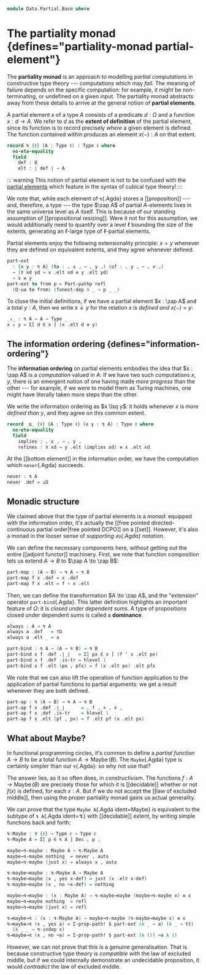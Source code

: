<!--
```agda
open import 1Lab.Path.Cartesian
open import 1Lab.Prelude

open import Data.Maybe.Base
open import Data.List.Base
open import Data.Nat.Base
open import Data.Dec
```
-->

```agda
module Data.Partial.Base where
```

<!--
```agda
private variable
  o o' ℓ : Level
  A B C : Type ℓ
```
-->

# The partiality monad {defines="partiality-monad partial-element"}

The **partiality monad** is an approach to modelling _partial
computations_ in constructive type theory --- computations which may
_fail_. The meaning of failure depends on the specific computation: for
example, it might be non-terminating, or undefined on a given input. The
partiality monad abstracts away from these details to arrive at the
general notion of **partial elements**.

A partial element $x$ of a type $A$ consists of a predicate $d : \Omega$
and a function $x : d \to A$. We refer to $d$ as the **extent of
definition** of the partial element, since its function is to record
precisely _where_ a given element is defined. The function contained
within produces an element $x(-) : A$ on that extent.

```agda
record ↯ {ℓ} (A : Type ℓ) : Type ℓ where
  no-eta-equality
  field
    def : Ω
    elt : ∣ def ∣ → A
```

::: warning
This notion of partial element is not to be confused with the [partial
elements] which feature in the syntax of cubical type theory!
:::

[partial elements]: 1Lab.Path.html#partial-elements

We note that, while each element of `↯`{.Agda} stores a
[[proposition]] --- and, therefore, a type --- the type $\zap A$ of
partial $A$-elements lives in the same universe level as $A$ itself.
This is because of our standing assumption of [[propositional
resizing]]. Were it not for this assumption, we would additionally need
to quantify over a level $\ell$ bounding the size of the extents,
generating an $\ell$-large type of $\ell$-partial elements.

<!--
```agda
open ↯ public

instance
  Underlying-Part : Underlying (↯ A)
  Underlying-Part = record { ℓ-underlying = lzero ; ⌞_⌟ = λ x → ⌞ x .def ⌟ }

abstract
  ↯-indep : (x : ↯ A) {p q : ⌞ x ⌟} → x .elt p ≡ x .elt q
  ↯-indep x = ap (x .elt) (x .def .is-tr _ _)

Part-pathp
  : {x : ↯ A} {y : ↯ B} (p : A ≡ B) (q : x .def ≡ y .def)
  → PathP (λ i → ∣ q i ∣ → p i) (x .elt) (y .elt)
  → PathP (λ i → ↯ (p i)) x y
Part-pathp {x = x} {y = y} p q r i .def = q i
Part-pathp {x = x} {y = y} p q r i .elt = r i
```
-->

Partial elements enjoy the following extensionality principle: $x = y$
whenever they are defined on equivalent extents, and they agree whenever
defined.

```agda
part-ext
  : {x y : ↯ A} (to : ⌞ x ⌟ → ⌞ y ⌟) (of : ⌞ y ⌟ → ⌞ x ⌟)
  → (∀ xd yd → x .elt xd ≡ y .elt yd)
  → x ≡ y
part-ext to from p = Part-pathp refl
  (Ω-ua to from) (funext-dep λ _ → p _ _)
```

<!--
```agda
module _ {ℓ ℓr} {A : Type ℓ} ⦃ e : Extensional A ℓr ⦄ where
  record Part-ext (a b : ↯ A) : Type ℓr where
    no-eta-equality
    field
      def : ⌞ a ⌟ → ⌞ b ⌟
      inv : ⌞ b ⌟ → ⌞ a ⌟
      elt : ∀ xd → e .Pathᵉ (a .elt xd) (b .elt (def xd))

  open Part-ext public

  private
    rfl : ∀ {a} → Part-ext a a
    rfl .def x = x
    rfl .inv x = x
    rfl .elt x = e .reflᵉ _

  instance
    Extensional-↯ : Extensional (↯ A) ℓr
    Extensional-↯ .Pathᵉ = Part-ext
    Extensional-↯ .reflᵉ x = rfl
    Extensional-↯ .idsᵉ = done where
      to : ∀ {a b} → Part-ext a b → a ≡ b
      to {a} {b} p = Part-pathp refl defs λ i x → hcomp (∂ i) (sys i x) module to where
        eqv : is-equiv (p .inv)
        eqv = is-iso→is-equiv λ where
          .is-iso.from   → p .def
          .is-iso.rinv x → prop!
          .is-iso.linv x → prop!

        open Equiv (_ , eqv) renaming (η to eta ; ε to eps) using (zag) public

        defs : a .def ≡ b .def
        defs i .∣_∣ = Glue ⌞ a ⌟ λ where
          (i = i0) → ⌞ a ⌟ , _ , id-equiv
          (i = i1) → ⌞ b ⌟ , _ , eqv
        defs i .is-tr = is-prop→pathp (λ i → is-prop-is-prop {A = ∣ defs i ∣})
          (a .def .is-tr) (b .def .is-tr) i

        sys : (i : I) (x : ⌞ defs i ⌟) (j : I) → Partial (∂ i ∨ ~ j) A
        sys i x j (i = i0) = a .elt x
        sys i x j (i = i1) = b .elt (eta x j)
        sys i x j (j = i0) = e .idsᵉ .to-path (p .elt (unglue x)) i

      done : is-identity-system Part-ext _
      done .to-path = to
      done .to-path-over {a} {b} p = sq where abstract
        open to p

        sq : PathP (λ i → Part-ext a (to p i)) rfl p
        sq i .def x = attach (∂ i) (λ { (i = i0) → _ ; (i = i1) → p .def x }) (inS (eps x (~ i)))
        sq i .inv x = unglue x
        sq i .elt xd = comp (λ j → e .Pathᵉ (a .elt (eps xd (~ i ∨ j))) (hfill (∂ i) j (sys i (sq i .def xd)))) (∂ i) λ where
          j (j = i0) → e .idsᵉ .to-path-over (p .elt (eps xd (~ i))) i
          j (i = i0) → e .reflᵉ (a .elt xd)
          j (i = i1) → transp (λ i → e .Pathᵉ (a .elt (eps xd j)) (b .elt (zag xd i j))) (∂ j) (p .elt (eps xd j))
```
-->

To close the initial definitions, if we have a partial element $x : \zap
A$ and a total $y : A$, then we write $x \downarrow y$ for the relation
_$x$ is defined and $x(-) = y$_:

```agda
_↓_ : ↯ A → A → Type _
x ↓ y = Σ[ d ∈ x ] (x .elt d ≡ y)
```

<!--
```agda
instance
  Membership-↯ : Membership A (↯ A) _
  Membership-↯ = record { _∈_ = λ x p → p ↓ x }
```
-->

<!--
```agda
abstract instance
  H-Level-↯ : ∀ {A : Type ℓ} {n} ⦃ _ : 2 ≤ n ⦄ ⦃ _ : H-Level A n ⦄ → H-Level (↯ A) n
  H-Level-↯ {n = suc (suc n)} ⦃ s≤s (s≤s p) ⦄ =
    hlevel-instance $ Iso→is-hlevel! (2 + n) eqv
    where unquoteDecl eqv = declare-record-iso eqv (quote ↯)
```
-->

## The information ordering {defines="information-ordering"}

The **information ordering** on partial elements embodies the idea that
$x : \zap A$ is a _computation_ valued in $A$: If we have two such
computations $x, y$, there is an emergent notion of one having made
_more progress_ than the other --- for example, if we were to model them
as Turing machines, one might have literally taken more steps than the
other.

We write the information ordering as $x \lsq y$: it holds whenever $x$
is *more defined than* $y$, and they agree on this common extent.

```agda
record _⊑_ {ℓ} {A : Type ℓ} (x y : ↯ A) : Type ℓ where
  no-eta-equality
  field
    implies : ⌞ x ⌟ → ⌞ y ⌟
    refines : ∀ xd → y .elt (implies xd) ≡ x .elt xd
```

<!--
```agda
open _⊑_ public

abstract instance
  H-Level-⊑ : ∀ {A : Type ℓ} {x y : ↯ A} {n} ⦃ _ : 1 ≤ n ⦄ ⦃ _ : H-Level A (suc n) ⦄ → H-Level (x ⊑ y) n
  H-Level-⊑ {n = suc n} ⦃ s≤s p ⦄ = hlevel-instance $ Iso→is-hlevel! (suc n) eqv
    where unquoteDecl eqv = declare-record-iso eqv (quote _⊑_)
```
-->

At the [[bottom element]] in the information order, we have the
computation which `never`{.Agda} succeeds.

```agda
never : ↯ A
never .def = ⊥Ω
```

## Monadic structure

We claimed above that the type of partial elements is a _monad_:
equipped with the information order, it's actually the [[free pointed
directed-continuous partial order|free pointed DCPO]] on a [[set]].
However, it's also a monad in the looser sense of _supporting
`do`{.Agda} notation_.

We can define the necessary components here, without getting out the
entire [[adjoint functor]] machinery. First, we note that function
composition lets us extend $A \to B$ to $\zap A \to \zap B$:

```agda
part-map : (A → B) → ↯ A → ↯ B
part-map f x .def = x .def
part-map f x .elt = f ∘ x .elt
```

Then, we can define the transformation $A \to \zap A$, and the
"extension" operator `part-bind`{.Agda}. This latter definition
highlights an important feature of $\Omega$: it is _closed under
dependent sums_. A type of propositions closed under dependent sums is
called a **dominance**.

```agda
always : A → ↯ A
always a .def   = ⊤Ω
always a .elt _ = a

part-bind : ↯ A → (A → ↯ B) → ↯ B
part-bind x f .def .∣_∣   = Σ[ px ∈ x ] (f ʻ x .elt px)
part-bind x f .def .is-tr = hlevel 1
part-bind x f .elt (px , pfx) = f (x .elt px) .elt pfx
```

We note that we can also lift the operation of function application to
the application of partial functions to partial arguments: we get a
result whenever they are both defined.

```agda
part-ap : ↯ (A → B) → ↯ A → ↯ B
part-ap f x .def .∣_∣      = ⌞ f ⌟ × ⌞ x ⌟
part-ap f x .def .is-tr    = hlevel 1
part-ap f x .elt (pf , px) = f .elt pf (x .elt px)
```

<!--
```agda
is-always : {A : Type ℓ} (a : ↯ A) (x : ⌞ a ⌟) → a ≡ always (a .elt x)
is-always a x = part-ext (λ _ → tt) (λ z → x) λ _ _ → ↯-indep a

always-injective : {A : Type ℓ} {x y : A} → always x ≡ always y → x ≡ y
always-injective p = ap₂ unalways p q where
  unalways : (x : ↯ A) → ⌞ x ⌟ → A
  unalways = elt

  q : PathP (λ i → ⌞ p i ⌟) tt tt
  q = is-prop→pathp (λ i → p i .def .is-tr) tt tt

instance
  ↯-Map : Map (eff ↯)
  ↯-Map .Map.map = part-map

  ↯-Idiom : Idiom (eff ↯)
  ↯-Idiom .Idiom.Map-idiom = ↯-Map
  ↯-Idiom .Idiom.pure      = always
  ↯-Idiom .Idiom._<*>_     = part-ap

  ↯-Bind : Bind (eff ↯)
  ↯-Bind .Bind._>>=_      = part-bind
  ↯-Bind .Bind.Idiom-bind = ↯-Idiom

-- This class lets us define syntax sugar for e.g. lifted binary
-- operators which automatically lifts values from the base type
record To-part {ℓ'} (X : Type ℓ') (A : Type ℓ) : Type (ℓ ⊔ ℓ') where
  field to-part : X → ↯ A

instance
  part-to-part : To-part (↯ A) A
  part-to-part = record { to-part = λ x → x }

  pure-to-part : To-part A A
  pure-to-part = record { to-part = always }
```
-->

## What about Maybe?

In functional programming circles, it's common to define a *partial
function* $A \to B$ to be a total function $A \to
\operatorname{Maybe}(B)$. The `Maybe`{.Agda} type is certainly simpler
than our `↯`{.Agda}: so why not use that?

The answer lies, as it so often does, in _constructivism_. The functions
$f : A \to \operatorname{Maybe}(B)$ are precisely those for which it is
[[decidable]] whether or not $f(x)$ is defined, for each $x : A$. But if
we do not accept the [[law of excluded middle]], then using the proper
partiality monad gains us actual generality.

We can prove that the type `Maybe A`{.Agda ident=Maybe} is equivalent to
the subtype of `↯ A`{.Agda ident=↯} with [[decidable]] extent, by
writing simple functions back and forth:

```agda
↯-Maybe : ∀ {ℓ} → Type ℓ → Type ℓ
↯-Maybe A = Σ[ p ∈ ↯ A ] Dec ⌞ p ⌟

maybe→↯-maybe : Maybe A → ↯-Maybe A
maybe→↯-maybe nothing  = never , auto
maybe→↯-maybe (just x) = always x , auto

↯-maybe→maybe : ↯-Maybe A → Maybe A
↯-maybe→maybe (x , yes x-def) = just (x .elt x-def)
↯-maybe→maybe (x , no ¬x-def) = nothing

maybe→↯→maybe : (x : Maybe A) → ↯-maybe→maybe (maybe→↯-maybe x) ≡ x
maybe→↯→maybe nothing  = refl
maybe→↯→maybe (just x) = refl

↯→maybe→↯ : (x : ↯-Maybe A) → maybe→↯-maybe (↯-maybe→maybe x) ≡ x
↯→maybe→↯ (x , yes a) = Σ-prop-path! $ part-ext (λ _ → a) (λ _ → tt)
  (λ _ _ → ↯-indep x)
↯→maybe→↯ (x , no ¬a) = Σ-prop-path! $ part-ext (λ ()) ¬a λ ()
```

However, we can not prove that this is a genuine generalisation. That is
because constructive type theory is _compatible with_ the law of
excluded middle, but if we could internally demonstrate an undecidable
proposition, it would _contradict_ the law of excluded middle.

